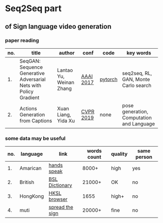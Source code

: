 # Seq2Seq part
## of Sign language video generation

### paper reading
| no. | title | author | conf | code | key words |
| --- | ----- | ------ | ---- | ---- | --------- |
| 1.  |SeqGAN: Sequence Generative Adversarial Nets with Policy Gradient | Lantao Yu, Weinan Zhang | [AAAI 2017](https://arxiv.org/abs/1609.05473) | [pytorch](https://github.com/ZiJianZhao/SeqGAN-PyTorch) | seq2seq, RL, GAN, Monte Carlo search |
| 2. | Actions Generation from Captions |Xuan Liang, Yida Xu | [CVPR 2019](https://arxiv.org/abs/1902.11109) | none | pose generation, Computation and Language |



### some data may be useful
| no. | language | link | words count | quality | same person |
| --- | -------- | ---- | ----------- | ------- | ----------- |
|1.| Amarican | [hands speak](https://www.handspeak.com) | 8000+ | high | yes |
|2.| British | [BSL Dictionary](https://www.signbsl.com/sign/he) | 21000+ | OK | no |
|3.| HongKong | [HKSL browser](http://www.cslds.org/hkslbrowser/index.jsp?lang=tc) | 1655 | high+ | no |
|4.| muti | [spread the sign](https://www.spreadthesign.com/zh.hans.cn/about/statistics/) | 20000+ | fine | no |